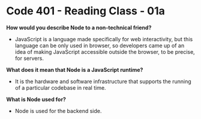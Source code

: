 # Code 401 - Reading Class - 01a

**How would you describe Node to a non-technical friend?**

- JavaScript is a language  made specifically for web interactivity, but this language can be only used in browser, so developers came up of an idea of making JavaScript accessible outside the browser, to be precise, for servers.

**What does it mean that Node is a JavaScript runtime?**

- It is the hardware and software infrastructure that supports the running of a particular codebase in real time.

**What is Node used for?**

- Node is used for the backend side.
